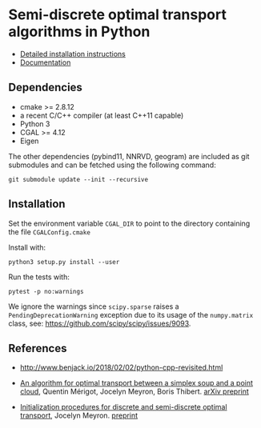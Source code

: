 # Semi-discrete optimal transport algorithms in Python

- [Detailed installation instructions](docs/INSTALL.pdf)
- [Documentation](docs/README.pdf)

## Dependencies

- cmake >= 2.8.12
- a recent C/C++ compiler (at least C++11 capable)
- Python 3
- CGAL >= 4.12
- Eigen

The other dependencies (pybind11, NNRVD, geogram) are included as git submodules and can be fetched using the following command:

```
git submodule update --init --recursive
```

## Installation

Set the environment variable `CGAL_DIR` to point to the directory containing the file `CGALConfig.cmake`

Install with:
```
python3 setup.py install --user
```

Run the tests with:
```
pytest -p no:warnings
```

We ignore the warnings since `scipy.sparse` raises a `PendingDeprecationWarning` exception due to its usage of the `numpy.matrix` class, see: https://github.com/scipy/scipy/issues/9093.

## References

- http://www.benjack.io/2018/02/02/python-cpp-revisited.html

- [An algorithm for optimal transport between a simplex soup and a point cloud](https://doi.org/10.1137/17M1137486),  Quentin Mérigot, Jocelyn Meyron, Boris Thibert. [arXiv preprint](https://arxiv.org/abs/1707.01337)

- [Initialization procedures for discrete and semi-discrete optimal transport](https://doi.org/10.1016/j.cad.2019.05.037), Jocelyn Meyron. [preprint](https://www.meyronj.com/static/articles/2019_initialization_ot.pdf)
